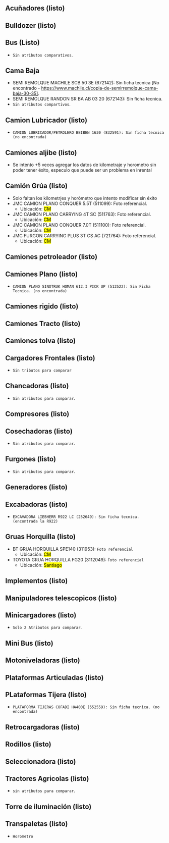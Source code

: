 ## Acuñadores (listo)

## Bulldozer (listo)

## Bus (Listo)
- `Sin atributos comparativos`.

## Cama Baja
- SEMI REMOLQUE MACHILE SCB 50 3E (672142): Sin ficha tecnica [No encontrado - https://www.machile.cl/copia-de-semirremolque-cama-baja-30-35].
- SEMI REMOLQUE RANDON SR BA AB 03 20 (672143): Sin ficha tecnica.
- `Sin atributos compartivos`.

## Camion Lubricador (listo)
- `CAMION LUBRICADOR/PETROLERO BEIBEN 1630 (832591): Sin ficha tecnica (no encontrada)`

## Camiones aljibe (listo)
- Se intento +5 veces agregar los datos de kilometraje y horometro sin poder tener éxito, especulo que puede ser un problema en inrental

## Camión Grúa (listo)
- Solo faltan los kilometrjes y horómetro que intento modificar sin éxito
- JMC CAMION PLANO CONQUER 5.5T (511099): Foto referencial.
  - Ubicación: <mark>CM</mark>
- JMC CAMION PLANO CARRYING 4T SC (511763): Foto referencial.
  - Ubicación: <mark>CM</mark>
- JMC CAMION PLANO CONQUER 7.0T (511100): Foto referencial.
  - Ubicación: <mark>CM</mark>
- JMC FURGON CARRYING PLUS 3T CS AC (721764): Foto referencial.
  - Ubicación: <mark>CM</mark>

## Camiones petroleador (listo)

## Camiones Plano (listo)
- `CAMION PLANO SINOTRUK HOMAN 612.I PICK UP (512522): Sin Ficha Tecnica. (no encontrada)`

## Camiones rigido (listo)

## Camiones Tracto (listo)

## Camiones tolva (listo)

## Cargadores Frontales (listo)
- `Sin tributos para comparar` 

## Chancadoras (listo)
- `Sin atributos para comparar`.

## Compresores (listo)

## Cosechadoras (listo)
- `Sin atributos para comparar`.

## Furgones (listo)
- `Sin atributos para comparar`.

## Generadores (listo)

## Excabadoras (listo)
- `EXCAVADORA LIEBHERR R922 LC (252649): Sin ficha tecnica. (encontrada la R922)`

## Gruas Horquilla (listo)
- BT GRUA HORQUILLA SPE140 (311953): `Foto referencial`
  - Ubicación: <mark>CM</mark>
- TOYOTA GRUA HORQUILLA FG20 (3112049): `Foto referencial`
  - Ubicación: <mark>Santiago</mark>

## Implementos (listo)

## Manipuladores telescopicos (listo)

## Minicargadores (listo)
- `Solo 2 Atributos para comparar`.

## Mini Bus (listo)

## Motoniveladoras (listo)

## Plataformas Articuladas (listo)

## PLataformas Tijera (listo)
- `PLATAFORMA TIJERAS COFADI HA400E (552559): Sin ficha tecnica. (no encontrada)`

## Retrocargadoras (listo)

## Rodillos (listo)

## Seleccionadora (listo)

## Tractores Agricolas (listo)
- `sin atributos para comparar`.

## Torre de iluminación (listo)

## Transpaletas (listo)
- `Horometro`
